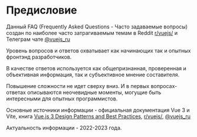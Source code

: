 # Предисловие

Данный FAQ (Frequently Asked Questions - Часто задаваемые вопросы) создан по наиболее часто затрагиваемым темам в Reddit [r/vuejs/](https://www.reddit.com/r/vuejs/) и Телеграм чате [@vuejs_ru](https://t.me/vuejs_ru)

Уровень вопросов и ответов охватывает как начинающих так и опытных фронтэнд разработчиков.

В качестве ответов используется как общепризнанная, проверенная и объективная информация, так и субъективное мнение составителя.

Повышение сложности не идет сверху вниз. И в первых вопросах-ответах описываются неочевидные моменты, могущие быть интересными для опытных программистов.

Основные источники информации - официальная документация Vue 3 и Vite, книга [Vue.js 3 Design Patterns and Best Practices](https://www.oreilly.com/library/view/vuejs-3-design/9781803238074/), [r/vuejs/](https://www.reddit.com/r/vuejs/), [@vuejs_ru](https://t.me/vuejs_ru)

Актуальность информации - 2022-2023 года.
